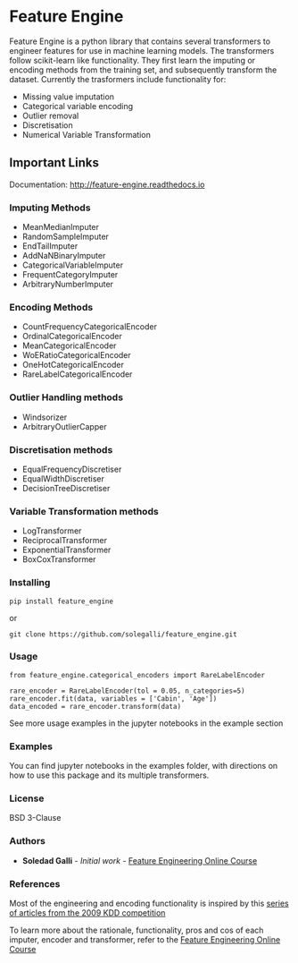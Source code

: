 # Feature Engine

Feature Engine is a python library that contains several transformers to engineer features for use in machine learning models.
The transformers follow scikit-learn like functionality. They first learn the imputing or encoding methods from the training set, and subsequently transform the dataset.
Currently the trasformers include functionality for:

* Missing value imputation
* Categorical variable encoding
* Outlier removal
* Discretisation
* Numerical Variable Transformation

## Important Links

Documentation: http://feature-engine.readthedocs.io

### Imputing Methods

* MeanMedianImputer
* RandomSampleImputer
* EndTailImputer
* AddNaNBinaryImputer
* CategoricalVariableImputer
* FrequentCategoryImputer
* ArbitraryNumberImputer

### Encoding Methods
* CountFrequencyCategoricalEncoder
* OrdinalCategoricalEncoder 
* MeanCategoricalEncoder
* WoERatioCategoricalEncoder
* OneHotCategoricalEncoder
* RareLabelCategoricalEncoder

### Outlier Handling methods
* Windsorizer
* ArbitraryOutlierCapper

### Discretisation methods
* EqualFrequencyDiscretiser
* EqualWidthDiscretiser
* DecisionTreeDiscretiser

### Variable Transformation methods
* LogTransformer
* ReciprocalTransformer
* ExponentialTransformer
* BoxCoxTransformer

### Installing

```
pip install feature_engine
```
or

```
git clone https://github.com/solegalli/feature_engine.git
```

### Usage

```
from feature_engine.categorical_encoders import RareLabelEncoder

rare_encoder = RareLabelEncoder(tol = 0.05, n_categories=5)
rare_encoder.fit(data, variables = ['Cabin', 'Age'])
data_encoded = rare_encoder.transform(data)
```

See more usage examples in the jupyter notebooks in the example section

### Examples

You can find jupyter notebooks in the examples folder, with directions on how to use this package and its multiple transformers.

### License

BSD 3-Clause

### Authors

* **Soledad Galli** - *Initial work* - [Feature Engineering Online Course](https://www.udemy.com/feature-engineering-for-machine-learning)


### References

Most of the engineering and encoding functionality is inspired by this [series of articles from the 2009 KDD competition](http://www.mtome.com/Publications/CiML/CiML-v3-book.pdf)

To learn more about the rationale, functionality, pros and cos of each imputer, encoder and transformer, refer to the [Feature Engineering Online Course](https://www.udemy.com/feature-engineering-for-machine-learning)
 
